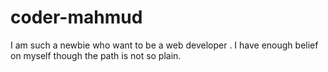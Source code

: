 # coder-mahmud

I am such a newbie who want to be a web developer . I have enough belief on myself though the path is not so plain. 